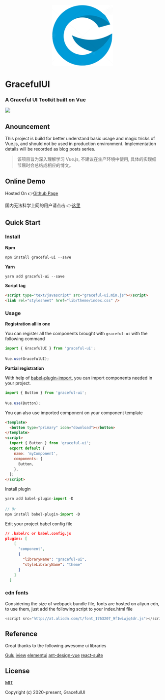 <p align="center">
  <a href="#">
    <img width="200" src="./assets/logo.png"></img>
  </a>
</p>

<h1>
  GracefulUI
  <h3>A Graceful UI Toolkit built on Vue</h3>
</h1>

[![](https://circleci.com/gh/chenxiaoyao6228/graceful-ui.svg?style=shield)]()

## Anouncement

This project is build for better understand basic usage and magic tricks of Vue.js, and should not be used in production environment. Implementation details will be recorded as blog posts series.

> 该项目旨为深入理解学习 Vue.js, 不建议在生产环境中使用, 具体的实现细节届时会总结成相应的博文。

## Online Demo

Hosted On 👉[Github Page](https://chenxiaoyao6228.github.io/graceful-ui)

国内无法科学上网的用户请点击 👉[这里](https://chenxiaoyao6228.gitee.io/graceful-ui)

## Quick Start

### Install

**Npm**

```js
npm install graceful-ui --save
```

**Yarn**

```js
yarn add graceful-ui --save
```

**Script tag**

```html
<script type="text/javascript" src="graceful-ui.min.js"></script>
<link rel="stylesheet" href="lib/theme/index.css" />
```

### Usage

**Registration all in one**

You can register all the components brought with `graceful-ui` with the following command

```js
import { GracefulUI } from 'graceful-ui';

Vue.use(GracefulUI);
```

**Partial registration**

With help of [babel-plugin-import](https://www.npmjs.com/package/babel-plugin-component), you can import components needed in your project.

```js
import { Button } from 'graceful-ui';

Vue.use(Button);
```

You can also use imported component on your component template

```html
<template>
  <button type="primary" icon="download"></button>
</template>
<script>
  import { Button } from 'graceful-ui';
  export default {
    name: 'myComponent',
    components: {
      Button,
    },
  };
</script>
```

Install plugin

```js
yarn add babel-plugin-import -D

// Or
npm install babel-plugin-import -D
```

Edit your project babel config file

```json
// .babelrc or babel.config.js
plugins: [
    [
      "component",
      {
        "libraryName": "graceful-ui",
        "styleLibraryName": "theme"
      }
    ]
  ]
```

### cdn fonts

Considering the size of webpack bundle file, fonts are hosted on aliyun cdn,
to use them, just add the following script to your index.html file

```js
<script src="http://at.alicdn.com/t/font_1763207_9f1wiwjq4dr.js"></script>
```

## Reference

Great thanks to the following awesome ui libraries

[Gulu](https://yuyuye958.github.io/GuLu-UI/)
[iview](https://www.iviewui.com/docs/introduce)
[elementui](https://element.eleme.cn/#/zh-CN/component)
[ant-design-vue](https://www.antdv.com/docs/vue/introduce-cn/)
[react-suite](https://rsuitejs.com/components)

## License

[MIT](http://opensource.org/licenses/MIT)

Copyright (c) 2020-present, GracefulUI
